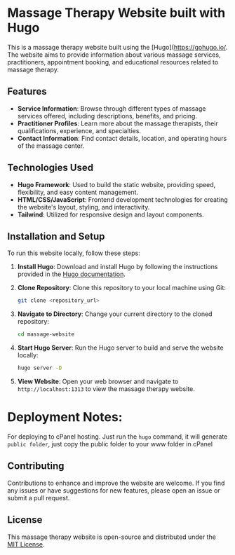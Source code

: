 # Massage Therapy Website built with Hugo 

This is a massage therapy website built using the [Hugo](https://gohugo.io/. The website aims to provide information about various massage services, practitioners, appointment booking, and educational resources related to massage therapy.

## Features

- **Service Information**: Browse through different types of massage services offered, including descriptions, benefits, and pricing.
- **Practitioner Profiles**: Learn more about the massage therapists, their qualifications, experience, and specialties.
- **Contact Information**: Find contact details, location, and operating hours of the massage center.

## Technologies Used

- **Hugo Framework**: Used to build the static website, providing speed, flexibility, and easy content management.
- **HTML/CSS/JavaScript**: Frontend development technologies for creating the website's layout, styling, and interactivity.
- **Tailwind**: Utilized for responsive design and layout components.

## Installation and Setup

To run this website locally, follow these steps:

1. **Install Hugo**: Download and install Hugo by following the instructions provided in the [Hugo documentation](https://gohugo.io/getting-started/installing/).
2. **Clone Repository**: Clone this repository to your local machine using Git:

    ```bash
    git clone <repository_url>
    ```

3. **Navigate to Directory**: Change your current directory to the cloned repository:

    ```bash
    cd massage-website
    ```

4. **Start Hugo Server**: Run the Hugo server to build and serve the website locally:

    ```bash
    hugo server -D
    ```

5. **View Website**: Open your web browser and navigate to `http://localhost:1313` to view the massage therapy website.


# Deployment Notes:

For deploying to cPanel hosting. Just run the `hugo` command, it will generate `public folder`, just copy the public folder to your www folder in cPanel

## Contributing

Contributions to enhance and improve the website are welcome. If you find any issues or have suggestions for new features, please open an issue or submit a pull request.

## License

This massage therapy website is open-source and distributed under the [MIT License](LICENSE).